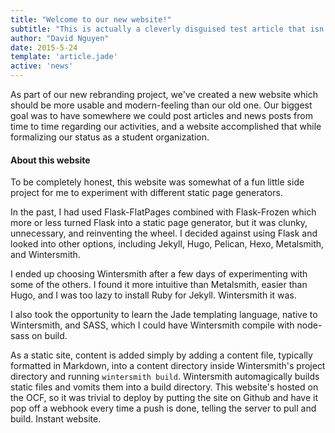 ```yaml
---
title: "Welcome to our new website!"
subtitle: "This is actually a cleverly disguised test article that isn't lorem ipsum. What's a better way to make a first post?"
author: "David Nguyen"
date: 2015-5-24
template: 'article.jade'
active: 'news'
---
```


As part of our new rebranding project, we've created a new website which should be more usable and modern-feeling than our old one. Our biggest goal was to have somewhere we could post articles and news posts from time to time regarding our activities, and a website accomplished that while formalizing our status as a student organization. 

#### About this website

To be completely honest, this website was somewhat of a fun little side project for me to experiment with different static page generators. 

In the past, I had used Flask-FlatPages combined with Flask-Frozen which more or less turned Flask into a static page generator, but it was clunky, unnecessary, and reinventing the wheel. I decided against using Flask and looked into other options, including Jekyll, Hugo, Pelican, Hexo, Metalsmith, and Wintersmith. 

I ended up choosing Wintersmith after a few days of experimenting with some of the others. I found it more intuitive than Metalsmith, easier than Hugo, and I was too lazy to install Ruby for Jekyll. Wintersmith it was.

I also took the opportunity to learn the Jade templating language, native to Wintersmith, and SASS, which I could have Wintersmith compile with node-sass on build. 

As a static site, content is added simply by adding a content file, typically formatted in Markdown, into a content directory inside Wintersmith's project directory and running `wintersmith build`. Wintersmith automagically builds static files and vomits them into a build directory. This website's hosted on the OCF, so it was trivial to deploy by putting the site on Github and have it pop off a webhook every time a push is done, telling the server to pull and build. Instant website.

